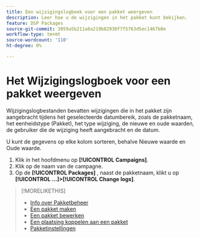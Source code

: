 ```yaml
---
title: Een wijzigingslogboek voor een pakket weergeven
description: Leer hoe u de wijzigingen in het pakket kunt bekijken.
feature: DSP Packages
source-git-commit: 3059a5b211a8a219b02930f7f5763d5ec1467b8e
workflow-type: tm+mt
source-wordcount: '110'
ht-degree: 0%

---
```


# Het Wijzigingslogboek voor een pakket weergeven

Wijzigingslogbestanden bevatten wijzigingen die in het pakket zijn aangebracht tijdens het geselecteerde datumbereik, zoals de pakketnaam, het eenheidstype (Pakket), het type wijziging, de nieuwe en oude waarden, de gebruiker die de wijziging heeft aangebracht en de datum.

U kunt de gegevens op elke kolom sorteren, behalve Nieuwe waarde en Oude waarde.

1. Klik in het hoofdmenu op **[!UICONTROL Campaigns]**.
1. Klik op de naam van de campagne.
1. Op de **[!UICONTROL Packages]** , naast de pakketnaam, klikt u op  **[!UICONTROL ...]>[!UICONTROL Change logs]**.

>[!MORELIKETHIS]
>
>* [Info over Pakketbeheer](package-about.md)
>* [Een pakket maken](package-create.md)
>* [Een pakket bewerken](package-edit.md)
>* [Een plaatsing koppelen aan een pakket](package-attach-placement.md)
>* [Pakketinstellingen](package-settings.md)

